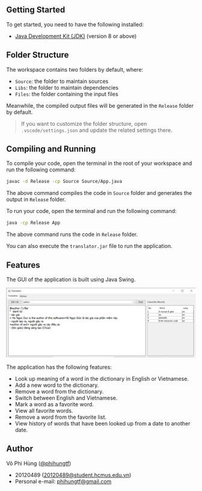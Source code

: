 ## Getting Started

To get started, you need to have the following installed:

- [Java Development Kit (JDK)](https://www.oracle.com/technetwork/java/javase/downloads/index.html) (version 8 or above)

## Folder Structure

The workspace contains two folders by default, where:

- `Source`: the folder to maintain sources
- `Libs`: the folder to maintain dependencies
- `Files`: the folder containing the input files

Meanwhile, the compiled output files will be generated in the `Release` folder by default.

> If you want to customize the folder structure, open `.vscode/settings.json` and update the related settings there.

## Compiling and Running

To compile your code, open the terminal in the root of your workspace and run the following command:

```bash
javac -d Release -cp Source Source/App.java
```

The above command compiles the code in `Source` folder and generates the output in `Release` folder.

To run your code, open the terminal and run the following command:

```bash
java -cp Release App
```

The above command runs the code in `Release` folder.

You can also execute the `translator.jar` file to run the application.

## Features

The GUI of the application is built using Java Swing.

![image](gui.png)

The application has the following features:

- Look up meaning of a word in the dictionary in English or Vietnamese.
- Add a new word to the dictionary.
- Remove a word from the dictionary.
- Switch between English and Vietnamese.
- Mark a word as a favorite word.
- View all favorite words.
- Remove a word from the favorite list.
- View history of words that have been looked up from a date to another date.

## Author

Võ Phi Hùng ([@phihungtf](https://github.com/phihungtf))

- 20120489 ([20120489@student.hcmus.edu.vn](mailto:20120489@student.hcmus.edu.vn))
- Personal e-mail: [phihungtf@gmail.com](mailto:phihungtf@gmail.com)
